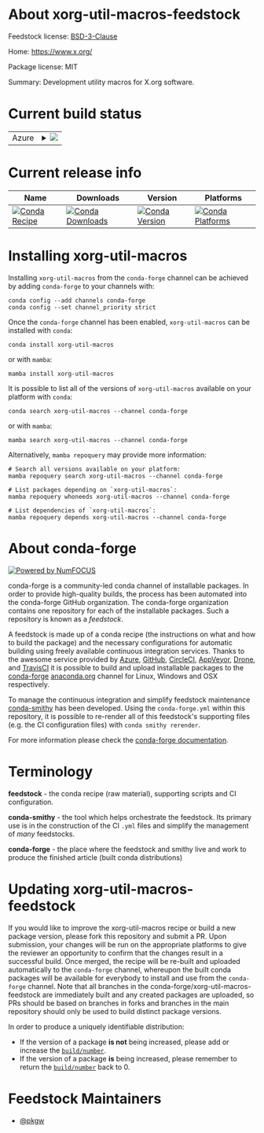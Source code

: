 About xorg-util-macros-feedstock
================================

Feedstock license: [BSD-3-Clause](https://github.com/conda-forge/xorg-util-macros-feedstock/blob/main/LICENSE.txt)

Home: https://www.x.org/

Package license: MIT

Summary: Development utility macros for X.org software.

Current build status
====================


<table>
    
  <tr>
    <td>Azure</td>
    <td>
      <details>
        <summary>
          <a href="https://dev.azure.com/conda-forge/feedstock-builds/_build/latest?definitionId=2207&branchName=main">
            <img src="https://dev.azure.com/conda-forge/feedstock-builds/_apis/build/status/xorg-util-macros-feedstock?branchName=main">
          </a>
        </summary>
        <table>
          <thead><tr><th>Variant</th><th>Status</th></tr></thead>
          <tbody><tr>
              <td>linux_64</td>
              <td>
                <a href="https://dev.azure.com/conda-forge/feedstock-builds/_build/latest?definitionId=2207&branchName=main">
                  <img src="https://dev.azure.com/conda-forge/feedstock-builds/_apis/build/status/xorg-util-macros-feedstock?branchName=main&jobName=linux&configuration=linux%20linux_64_" alt="variant">
                </a>
              </td>
            </tr><tr>
              <td>linux_aarch64</td>
              <td>
                <a href="https://dev.azure.com/conda-forge/feedstock-builds/_build/latest?definitionId=2207&branchName=main">
                  <img src="https://dev.azure.com/conda-forge/feedstock-builds/_apis/build/status/xorg-util-macros-feedstock?branchName=main&jobName=linux&configuration=linux%20linux_aarch64_" alt="variant">
                </a>
              </td>
            </tr><tr>
              <td>linux_ppc64le</td>
              <td>
                <a href="https://dev.azure.com/conda-forge/feedstock-builds/_build/latest?definitionId=2207&branchName=main">
                  <img src="https://dev.azure.com/conda-forge/feedstock-builds/_apis/build/status/xorg-util-macros-feedstock?branchName=main&jobName=linux&configuration=linux%20linux_ppc64le_" alt="variant">
                </a>
              </td>
            </tr><tr>
              <td>osx_64</td>
              <td>
                <a href="https://dev.azure.com/conda-forge/feedstock-builds/_build/latest?definitionId=2207&branchName=main">
                  <img src="https://dev.azure.com/conda-forge/feedstock-builds/_apis/build/status/xorg-util-macros-feedstock?branchName=main&jobName=osx&configuration=osx%20osx_64_" alt="variant">
                </a>
              </td>
            </tr><tr>
              <td>osx_arm64</td>
              <td>
                <a href="https://dev.azure.com/conda-forge/feedstock-builds/_build/latest?definitionId=2207&branchName=main">
                  <img src="https://dev.azure.com/conda-forge/feedstock-builds/_apis/build/status/xorg-util-macros-feedstock?branchName=main&jobName=osx&configuration=osx%20osx_arm64_" alt="variant">
                </a>
              </td>
            </tr><tr>
              <td>win_64</td>
              <td>
                <a href="https://dev.azure.com/conda-forge/feedstock-builds/_build/latest?definitionId=2207&branchName=main">
                  <img src="https://dev.azure.com/conda-forge/feedstock-builds/_apis/build/status/xorg-util-macros-feedstock?branchName=main&jobName=win&configuration=win%20win_64_" alt="variant">
                </a>
              </td>
            </tr>
          </tbody>
        </table>
      </details>
    </td>
  </tr>
</table>

Current release info
====================

| Name | Downloads | Version | Platforms |
| --- | --- | --- | --- |
| [![Conda Recipe](https://img.shields.io/badge/recipe-xorg--util--macros-green.svg)](https://anaconda.org/conda-forge/xorg-util-macros) | [![Conda Downloads](https://img.shields.io/conda/dn/conda-forge/xorg-util-macros.svg)](https://anaconda.org/conda-forge/xorg-util-macros) | [![Conda Version](https://img.shields.io/conda/vn/conda-forge/xorg-util-macros.svg)](https://anaconda.org/conda-forge/xorg-util-macros) | [![Conda Platforms](https://img.shields.io/conda/pn/conda-forge/xorg-util-macros.svg)](https://anaconda.org/conda-forge/xorg-util-macros) |

Installing xorg-util-macros
===========================

Installing `xorg-util-macros` from the `conda-forge` channel can be achieved by adding `conda-forge` to your channels with:

```
conda config --add channels conda-forge
conda config --set channel_priority strict
```

Once the `conda-forge` channel has been enabled, `xorg-util-macros` can be installed with `conda`:

```
conda install xorg-util-macros
```

or with `mamba`:

```
mamba install xorg-util-macros
```

It is possible to list all of the versions of `xorg-util-macros` available on your platform with `conda`:

```
conda search xorg-util-macros --channel conda-forge
```

or with `mamba`:

```
mamba search xorg-util-macros --channel conda-forge
```

Alternatively, `mamba repoquery` may provide more information:

```
# Search all versions available on your platform:
mamba repoquery search xorg-util-macros --channel conda-forge

# List packages depending on `xorg-util-macros`:
mamba repoquery whoneeds xorg-util-macros --channel conda-forge

# List dependencies of `xorg-util-macros`:
mamba repoquery depends xorg-util-macros --channel conda-forge
```


About conda-forge
=================

[![Powered by
NumFOCUS](https://img.shields.io/badge/powered%20by-NumFOCUS-orange.svg?style=flat&colorA=E1523D&colorB=007D8A)](https://numfocus.org)

conda-forge is a community-led conda channel of installable packages.
In order to provide high-quality builds, the process has been automated into the
conda-forge GitHub organization. The conda-forge organization contains one repository
for each of the installable packages. Such a repository is known as a *feedstock*.

A feedstock is made up of a conda recipe (the instructions on what and how to build
the package) and the necessary configurations for automatic building using freely
available continuous integration services. Thanks to the awesome service provided by
[Azure](https://azure.microsoft.com/en-us/services/devops/), [GitHub](https://github.com/),
[CircleCI](https://circleci.com/), [AppVeyor](https://www.appveyor.com/),
[Drone](https://cloud.drone.io/welcome), and [TravisCI](https://travis-ci.com/)
it is possible to build and upload installable packages to the
[conda-forge](https://anaconda.org/conda-forge) [anaconda.org](https://anaconda.org/)
channel for Linux, Windows and OSX respectively.

To manage the continuous integration and simplify feedstock maintenance
[conda-smithy](https://github.com/conda-forge/conda-smithy) has been developed.
Using the ``conda-forge.yml`` within this repository, it is possible to re-render all of
this feedstock's supporting files (e.g. the CI configuration files) with ``conda smithy rerender``.

For more information please check the [conda-forge documentation](https://conda-forge.org/docs/).

Terminology
===========

**feedstock** - the conda recipe (raw material), supporting scripts and CI configuration.

**conda-smithy** - the tool which helps orchestrate the feedstock.
                   Its primary use is in the construction of the CI ``.yml`` files
                   and simplify the management of *many* feedstocks.

**conda-forge** - the place where the feedstock and smithy live and work to
                  produce the finished article (built conda distributions)


Updating xorg-util-macros-feedstock
===================================

If you would like to improve the xorg-util-macros recipe or build a new
package version, please fork this repository and submit a PR. Upon submission,
your changes will be run on the appropriate platforms to give the reviewer an
opportunity to confirm that the changes result in a successful build. Once
merged, the recipe will be re-built and uploaded automatically to the
`conda-forge` channel, whereupon the built conda packages will be available for
everybody to install and use from the `conda-forge` channel.
Note that all branches in the conda-forge/xorg-util-macros-feedstock are
immediately built and any created packages are uploaded, so PRs should be based
on branches in forks and branches in the main repository should only be used to
build distinct package versions.

In order to produce a uniquely identifiable distribution:
 * If the version of a package **is not** being increased, please add or increase
   the [``build/number``](https://docs.conda.io/projects/conda-build/en/latest/resources/define-metadata.html#build-number-and-string).
 * If the version of a package **is** being increased, please remember to return
   the [``build/number``](https://docs.conda.io/projects/conda-build/en/latest/resources/define-metadata.html#build-number-and-string)
   back to 0.

Feedstock Maintainers
=====================

* [@pkgw](https://github.com/pkgw/)

